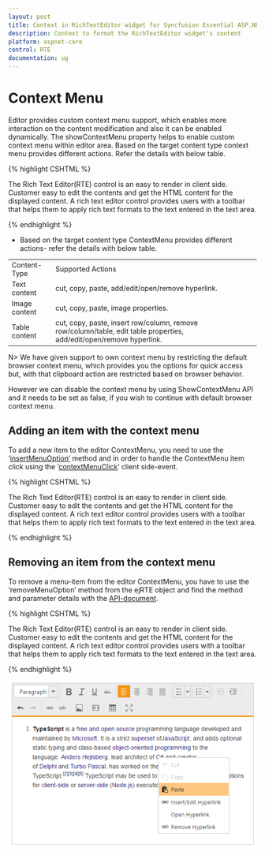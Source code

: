 ```yaml
---
layout: post
title: Context in RichTextEditor widget for Syncfusion Essential ASP.NET Core
description: Context to format the RichTextEditor widget's content
platform: aspnet-core
control: RTE
documentation: ug
---
```


# Context Menu 

Editor provides custom context menu support, which enables more interaction on the content modification and also it can be enabled dynamically. The showContextMenu property helps to enable custom context menu within editor area.
Based on the target content type context menu provides different actions. Refer the details with below table.

{% highlight CSHTML %}

<ej-rte id="rteSample" width="820px" show-context-menu="true">
    <e-content-template>
        <div>
            The Rich Text Editor(RTE) control is an easy to render in client side. Customer easy to edit the contents
            and get the HTML content for the displayed content. A rich text editor control provides
            users with a toolbar that helps them to apply rich text formats to the text entered
            in the text area.
        </div>
    </e-content-template>
</ej-rte>

{% endhighlight %}

* Based on the target content type ContextMenu provides different actions- refer the details with below table.

<table>
<tr>
<td>
Content-Type
</td>
<td>
Supported Actions 
</td>
</tr>
<tr>
<td>
Text content
</td>
<td>
cut, copy, paste, add/edit/open/remove hyperlink.
</td>
</tr>
<tr>
<td>
Image content
</td>
<td>
cut, copy, paste, image properties.
</td>
</tr>
<tr>
<td>
Table content
</td>
<td>
cut, copy, paste, insert row/column, remove row/column/table, edit table properties, add/edit/open/remove hyperlink.
</td>
</tr>
</table>

N> We have given support to own context menu by restricting the default browser context menu, which provides you the options for quick access but, with that clipboard action are restricted based on browser behavior. <BR>

However we can disable the context menu by using ShowContextMenu API and it needs to be set as false, if you wish to continue with default browser context menu.

## Adding an item with the context menu

To add a new item to the editor ContextMenu, you need to use the ‘[insertMenuOption’](https://help.syncfusion.com/js/api/ejrte#methods:insertMenuOption "") method and in order to handle the ContextMenu item click using the ‘[contextMenuClick](http://help.syncfusion.com/js/api/ejrte#events:contextMenuClick "")’ client side-event.

{% highlight CSHTML %}

<ej-rte id="rteSample" width="820px" show-context-menu="true">
    <e-content-template>
        <div>
            The Rich Text Editor(RTE) control is an easy to render in client side. Customer easy to edit the contents
            and get the HTML content for the displayed content. A rich text editor control provides
            users with a toolbar that helps them to apply rich text formats to the text entered
            in the text area.
        </div>
    </e-content-template>
</ej-rte>

<script>
    $("#rteSample").ejRTE({ contextMenuClick: function(args){//handle menu-item click action.
    } });
    var rteeObj =  $("#rteSample").data("ejRTE");// Inserts new item to the contextmenu 
    rteeObj.insertMenuOption({newItem:"Show Table Details",                                                 
    targetItem: "Table Properties",
    insertType:("insertAfter"),
    menuType:{text:false,image:false,hyperlink:false,table:true},                             
    spriteCssClass:"e-rte-toolbar-icon tableProperties"});
</script>

{% endhighlight %}

## Removing an item from the context menu

To remove a menu-item from the editor ContextMenu, you have to use the ‘removeMenuOption’ method from the ejRTE object and find the method and parameter details with the [API-document](https://help.syncfusion.com/js/api/ejrte#methods:removeMenuOption "").

{% highlight CSHTML %}

<ej-rte id="rteSample" width="820px" show-context-menu="true">
    <e-content-template>
        <div>
            The Rich Text Editor(RTE) control is an easy to render in client side. Customer easy to edit the contents
            and get the HTML content for the displayed content. A rich text editor control provides
            users with a toolbar that helps them to apply rich text formats to the text entered
            in the text area.
        </div>
    </e-content-template>
</ej-rte>

<script>
    var rteeObj = $("#rteSample").data("ejRTE"); 
    rteeObj.removeMenuOption("Table-Properties");
</script> 

{% endhighlight %}

![](context_images/img1.png)